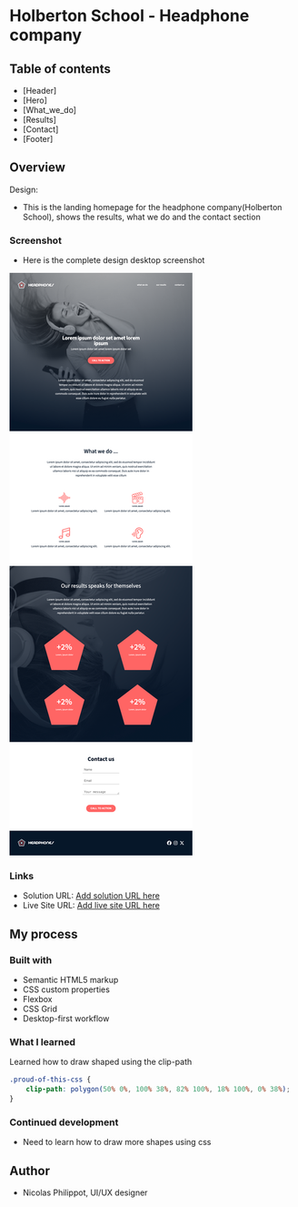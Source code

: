# Holberton School - Headphone company

## Table of contents

- [Header]
- [Hero]
- [What_we_do]
- [Results]
- [Contact]
- [Footer]

## Overview

Design:

- This is the landing homepage for the headphone company(Holberton School), shows the results, what we do and the contact section

### Screenshot

- Here is the complete design desktop screenshot

![](./complete-design-screenshot/127.0.0.1_5500_index.html.png)

### Links

- Solution URL: [Add solution URL here](https://your-solution-url.com)
- Live Site URL: [Add live site URL here](https://your-live-site-url.com)

## My process

### Built with

- Semantic HTML5 markup
- CSS custom properties
- Flexbox
- CSS Grid
- Desktop-first workflow

### What I learned

Learned how to draw shaped using the clip-path

```css
.proud-of-this-css {
	clip-path: polygon(50% 0%, 100% 38%, 82% 100%, 18% 100%, 0% 38%);
}
```

### Continued development

- Need to learn how to draw more shapes using css

## Author

- Nicolas Philippot, UI/UX designer
